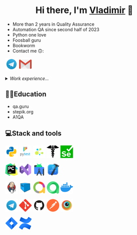 ### <h1 align="center">Hi there, I'm <a href="https://github.com/A-d-am/" target="_blank">Vladimir</a> 👋</h1>


- More than 2 years in Quality Assurance 
- Automation QA since second half of 2023
- Python one love 
- Foosball guru 
- Bookworm 
- Contact me 🙃:
  
<code><a href="https://t.me/batron_123"><img src="images/logo/Telegram.svg" width="40" height="40" title="My Telegram"></a></code>
<code><a href="mailto:adam3928@mail.ru" target="blank"><img src="images/logo/Gmail.svg" height="40" width="40" title="My email"></a></code>


<details>
    <summary><i>Work experience...</i></summary>
<!-- Additional Work experience section -->
<!-- <summary>Work experience</summary> -->  
    
```mermaid
gantt
    title Work experience (last update 17.10.2023) 
    dateFormat YYYY-MM
     section Company
    Yandex       :done, 2022-01, 2022-02
    Blogman  :done, 2022-02, 2022-04
    LiteFinance         :active, 2022-05, 2023-10
    section Position
        Assessor :done, 2022-01, 2022-02
        QA iOS    :done, 2022-02, 2022-04
        Full stack QA :active, 2022-05, 2023-10
```
</details>
            
    

## 👨‍🎓Education
* qa.guru
* stepik.org
* A1QA    



## 💻Stack and tools

<code><img src="images/logo/python.svg" width="40" height="40"  alt="A-d-am" title="Python"></code>
<code><img src="images/logo/pytest.png" width="40" height="40"  alt="A-d-am" title="PyTest"></code>
<code><img src="images/logo/selene.png" width="40" height="40"  alt="A-d-am" title="Selene"></code>
<code><img src="images/logo/request.png" width="40" height="40"  alt="A-d-am" title="Request"></code>
<code><img src="images/logo/webdriver4.png" width="40" height="40"  alt="A-d-am" title="Selenium WebDriver"></code>



<code><img src="images/logo/pycharm.png" width="40" height="40"  alt="A-d-am" title="PyCharm"></code>
<code><img src="images/logo/VStudio.svg" width="40" height="40"  alt="A-d-am" title="Visual Studio"></code>
<code><img src="images/logo/android_studio.png" width="40" height="40"  alt="A-d-am" title="Android Studio"></code>
<code><img src="images/logo/xcode.png" width="40" height="40"  alt="A-d-am" title="Xcode"></code>


<code><img src="images/logo/Jenkins.svg" width="40" height="40"  alt="A-d-am" title="Jenkins"></code>
<code><img src="images/logo/Selenoid.svg" width="40" height="40"  alt="A-d-am" title="Selenoid"></code>
<code><img src="images/logo/Allure_new.png" width="40" height="40"  alt="A-d-am" title="Allure Report"></code>
<code><img src="images/logo/allure_testops.png" width="40" height="40"  alt="A-d-am" title="Allure TestOps"></code>
<code><img src="images/logo/docker.png" width="40" height="40"  alt="A-d-am" title="Docker"></code>

<code><img src="images/logo/Telegram.svg" width="40" height="40"  alt="A-d-am" title="Telegram Bot"></code>
<code><img src="images/logo/Git.svg" width="40" height="40" alt="A-d-am" title="Git"></code>
<code><img src="images/logo/GitHub.svg" width="40" height="40"  alt="A-d-am" title="Github"></code>
<code><img src="images/logo/Postman.svg" width="40" height="40" alt="A-d-am" title="Postman"></code> 
<code><img src="images/logo/Browserstack.svg" width="40" height="40"  alt="A-d-am" title="BrowserStack"></code>

<code><img src="images/logo/Jira.svg" width="40" height="40"  alt="A-d-am" title="Jira"></code>
<code><img src="images/logo/confluence.png" width="40" height="40"  alt="A-d-am" title="Confluence"></code>

      
